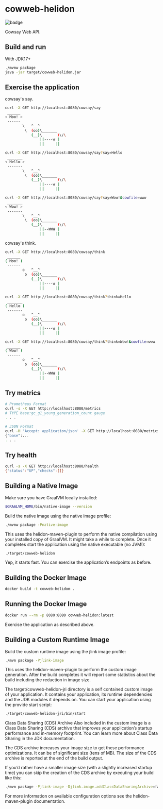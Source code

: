 # cowweb-helidon

![badge](https://github.com/oracle-japan/cowweb-helidon/actions/workflows/maven.yml/badge.svg)

Cowsay Web API.

## Build and run

With JDK17+

```bash
./mvnw package
java -jar target/cowweb-helidon.jar
```

## Exercise the application

cowsay's say.

```bash
curl -X GET http://localhost:8080/cowsay/say
 ______
< Moo! >
 ------
        \   ^__^
         \  (oo)\_______
            (__)\       )\/\
                ||----w |
                ||     ||

curl -X GET http://localhost:8080/cowsay/say?say=Hello
 _______
< Hello >
 -------
        \   ^__^
         \  (oo)\_______
            (__)\       )\/\
                ||----w |
                ||     ||

curl -X GET http://localhost:8080/cowsay/say?say=Wow!&cowfile=www
 _______
< Wow! >
 -------
        \   ^__^
         \  (oo)\_______
            (__)\       )\/\
                ||--WWW |
                ||     ||
```

cowsay's think.

```bash
curl -X GET http://localhost:8080/cowsay/think
 ______
( Moo! )
 ------
        o   ^__^
         o  (oo)\_______
            (__)\       )\/\
                ||----w |
                ||     ||

curl -X GET http://localhost:8080/cowsay/think?think=Hello
 _______
( Hello )
 -------
        o   ^__^
         o  (oo)\_______
            (__)\       )\/\
                ||----w |
                ||     ||

curl -X GET http://localhost:8080/cowsay/think?think=Wow!&cowfile=www
 ______
( Wow! )
 ------
        o   ^__^
         o  (oo)\_______
            (__)\       )\/\
                ||--WWW |
                ||     ||
```

## Try metrics

```bash
# Prometheus Format
curl -s -X GET http://localhost:8080/metrics
# TYPE base:gc_g1_young_generation_count gauge
. . .

# JSON Format
curl -H 'Accept: application/json' -X GET http://localhost:8080/metrics
{"base":...
. . .
```

## Try health

```bash
curl -s -X GET http://localhost:8080/health
{"status":"UP","checks":[]}
```

## Building a Native Image

Make sure you have GraalVM locally installed:

```bash
$GRAALVM_HOME/bin/native-image --version
```

Build the native image using the native image profile:

```bash
./mvnw package -Pnative-image
```

This uses the helidon-maven-plugin to perform the native compilation using your installed copy of GraalVM. It might take a while to complete.
Once it completes start the application using the native executable (no JVM!):

```bash
./target/cowweb-helidon
```

Yep, it starts fast. You can exercise the application’s endpoints as before.

## Building the Docker Image

```bash
docker build -t cowweb-helidon .
```

## Running the Docker Image

```bash
docker run --rm -p 8080:8080 cowweb-helidon:latest
```

Exercise the application as described above.

## Building a Custom Runtime Image

Build the custom runtime image using the jlink image profile:

```bash
./mvn package -Pjlink-image
```

This uses the helidon-maven-plugin to perform the custom image generation.
After the build completes it will report some statistics about the build including the reduction in image size.

The target/cowweb-helidon-jri directory is a self contained custom image of your application. It contains your application,
its runtime dependencies and the JDK modules it depends on. You can start your application using the provide start script:

```bash
./target/cowweb-helidon-jri/bin/start
```

Class Data Sharing (CDS) Archive
Also included in the custom image is a Class Data Sharing (CDS) archive that improves your application’s startup
performance and in-memory footprint. You can learn more about Class Data Sharing in the JDK documentation.

The CDS archive increases your image size to get these performance optimizations. It can be of significant size (tens of MB).
The size of the CDS archive is reported at the end of the build output.

If you’d rather have a smaller image size (with a slightly increased startup time) you can skip the creation of the CDS
archive by executing your build like this:

```bash
./mvn package -Pjlink-image -Djlink.image.addClassDataSharingArchive=false
```

For more information on available configuration options see the helidon-maven-plugin documentation.
